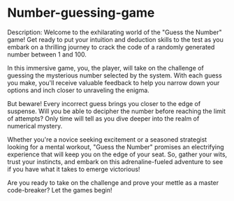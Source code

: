 # Number-guessing-game

Description:
Welcome to the exhilarating world of the "Guess the Number" game! Get ready to put your intuition and deduction skills to the test as you embark on a thrilling journey to crack the code of a randomly generated number between 1 and 100.

In this immersive game, you, the player, will take on the challenge of guessing the mysterious number selected by the system. With each guess you make, you'll receive valuable feedback to help you narrow down your options and inch closer to unraveling the enigma.

But beware! Every incorrect guess brings you closer to the edge of suspense. Will you be able to decipher the number before reaching the limit of attempts? Only time will tell as you dive deeper into the realm of numerical mystery.

Whether you're a novice seeking excitement or a seasoned strategist looking for a mental workout, "Guess the Number" promises an electrifying experience that will keep you on the edge of your seat. So, gather your wits, trust your instincts, and embark on this adrenaline-fueled adventure to see if you have what it takes to emerge victorious!

Are you ready to take on the challenge and prove your mettle as a master code-breaker? Let the games begin!
